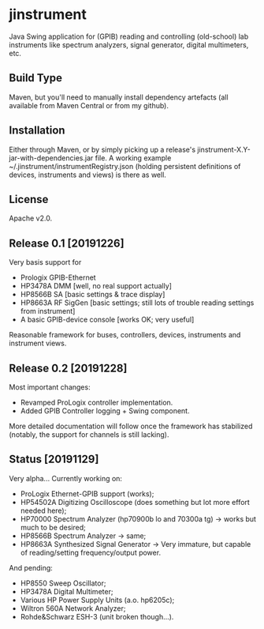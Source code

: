 # jinstrument
Java Swing application for (GPIB) reading and controlling (old-school) lab instruments like spectrum analyzers, signal generator, digital multimeters, etc.

## Build Type
Maven, but you'll need to manually install dependency artefacts (all available from Maven Central or from my github).

## Installation
Either through Maven, or by simply picking up a release's jinstrument-X.Y-jar-with-dependencies.jar file. A working example ~/.jinstrument/instrumentRegistry.json (holding persistent definitions of devices, instruments and views) is there as well.

## License
Apache v2.0.

## Release 0.1 [20191226]
Very basis support for
- Prologix GPIB-Ethernet
- HP3478A DMM [well, no real support actually]
- HP8566B SA [basic settings & trace display]
- HP8663A RF SigGen [basic settings; still lots of trouble reading settings from instrument]
- A basic GPIB-device console [works OK; very useful]

Reasonable framework for buses, controllers, devices, instruments and instrument views.

## Release 0.2 [20191228]
Most important changes:
- Revamped ProLogix controller implementation.
- Added GPIB Controller logging + Swing component.

More detailed documentation will follow once the framework has stabilized (notably, the support for channels is still lacking).

## Status [20191129]
Very alpha... Currently working on:
- ProLogix Ethernet-GPIB support (works);
- HP54502A Digitizing Oscilloscope (does something but lot more effort needed here);
- HP70000 Spectrum Analyzer (hp70900b lo and 70300a tg) -> works but much to be desired;
- HP8566B Spectrum Analyzer -> same;
- HP8663A Synthesized Signal Generator -> Very immature, but capable of reading/setting frequency/output power.

And pending:
- HP8550 Sweep Oscillator;
- HP3478A Digital Multimeter;
- Various HP Power Supply Units (a.o. hp6205c);
- Wiltron 560A Network Analyzer;
- Rohde&Schwarz ESH-3 (unit broken though...).

